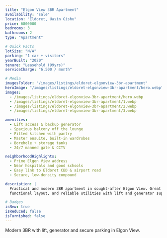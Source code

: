 ```yaml
---
title: "Elgon View 3BR Apartment"
availability: "sale"
location: "Eldoret, Uasin Gishu"
price: 6800000
bedrooms: 3
bathrooms: 2
type: "Apartment"

# Quick Facts
lotSize: "N/A"
parking: "1 car + visitors"
yearBuilt: "2020"
tenure: "Leasehold (99yrs)"
serviceCharge: "6,500 / month"

# Media
imagesFolder: "/images/listings/eldoret-elgonview-3br-apartment"
heroImage: "/images/listings/eldoret-elgonview-3br-apartment/hero.webp"
images:
  - /images/listings/eldoret-elgonview-3br-apartment/hero.webp
  - /images/listings/eldoret-elgonview-3br-apartment/1.webp
  - /images/listings/eldoret-elgonview-3br-apartment/2.webp
  - /images/listings/eldoret-elgonview-3br-apartment/3.webp

amenities:
  - Lift access & backup generator
  - Spacious balcony off the lounge
  - Fitted kitchen with pantry
  - Master ensuite, built-in wardrobes
  - Borehole + storage tanks
  - 24/7 manned gate & CCTV

neighborhoodHighlights:
  - Prime Elgon View address
  - Near hospitals and good schools
  - Easy link to Eldoret CBD & airport road
  - Secure, low-density compound

description: |
  Practical and modern 3BR apartment in sought-after Elgon View. Great light,
  functional layout, and reliable utilities with lift and generator support.

# Badges
isNew: true
isReduced: false
isFurnished: false
---
```

Modern 3BR with lift, generator and secure parking in Elgon View.
